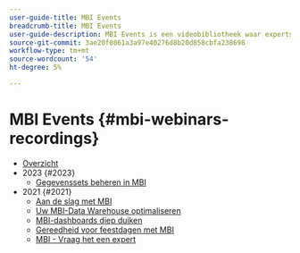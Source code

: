 ```yaml
---
user-guide-title: MBI Events
breadcrumb-title: MBI Events
user-guide-description: MBI Events is een videobibliotheek waar experts en collega's hun gedachten en ideeën over Adobe Commerce hebben gedeeld.
source-git-commit: 3ae20f0861a3a97e40276d8b20d858cbfa238698
workflow-type: tm+mt
source-wordcount: '54'
ht-degree: 5%

---
```



# MBI Events  {#mbi-webinars-recordings}

+ [Overzicht](overview.md)
+ 2023 {#2023}
   + [Gegevenssets beheren in MBI](2023/manage-data-sets.md)
+ 2021 {#2021}
   + [Aan de slag met MBI](2021-22/getting-started.md)
   + [Uw MBI-Data Warehouse optimaliseren](2021-22/optimize-data-warehouse.md)
   + [MBI-dashboards diep duiken](2021-22/dashboards-deep-dive.md)
   + [Gereedheid voor feestdagen met MBI](2021-22/holiday-readiness.md)
   + [MBI - Vraag het een expert](2021-22/ask-expert.md)

<!--+ Commerce Events {#commerce-events}
  + [Overview](commerce-events/overview.md)
  + 2022 {#2022}
    + [Top Tips and Tricks for Adobe Campaign Standard](customer-journeys/2022/tips-and-tricks.md)
    + [Develop and customize data models in Adobe [!DNL Campaign Classic]](customer-journeys/2022/data-models.md)

+ Data and insights {#commerce-release-updates}
  + [Overview](commerce-release-updates/overview.md)
  + 2022 {#2022}
    + [Innovations and trends](data-and-insights/2022/innovations.md)
    + [Sensei and Analysis Workspace](data-and-insights/2022/sensei.md)
    + [Personalize and automate with Adobe Target](data-and-insights/2022/personalize.md)
    + [Analytics and Target applications for Mobile and Apps](data-and-insights/2022/mobile-and-apps.md)
    + [Cross Device Analytics and Customer Journey Analytics](data-and-insights/2022/cross-device-analytics.md) -->